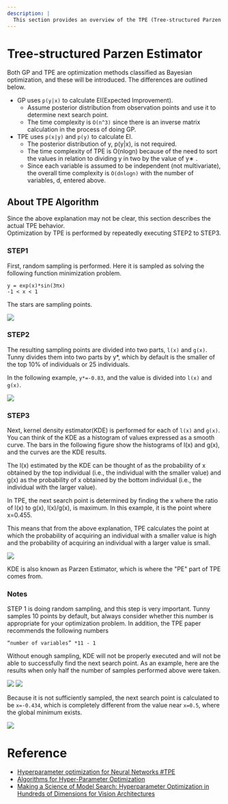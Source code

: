 ```yaml
---
description: |
  This section provides an overview of the TPE (Tree-structured Parzen Estimator).
---
```


# Tree-structured Parzen Estimator

Both GP and TPE are optimization methods classified as Bayesian optimization, and these will be introduced.
The differences are outlined below.

- GP uses `p(y|x)` to calculate EI(Expected Improvement).
  - Assume posterior distribution from observation points and use it to determine next search point.
  - The time complexity is `O(n^3)` since there is an inverse matrix calculation in the process of doing GP.
- TPE uses `p(x|y)` and `p(y)` to calculate EI.
  - The posterior distribution of y, p(y|x), is not required.
  - The time complexity of TPE is O(nlogn) because of the need to sort the values in relation to dividing y in two by the value of y∗ .
  - Since each variable is assumed to be independent (not multivariate), the overall time complexity is `O(dnlogn)` with the number of variables, d, entered above.

## About TPE Algorithm

Since the above explanation may not be clear, this section describes the actual TPE behavior.  
Optimization by TPE is performed by repeatedly executing STEP2 to STEP3.

### STEP1

First, random sampling is performed.
Here it is sampled as solving the following function minimization problem.

```
y = exp(x)*sin(3πx)
-1 < x < 1
```

The stars are sampling points.

<img src="/docs/technical-info/tpe1.png">

### STEP2

The resulting sampling points are divided into two parts, `l(x)` and `g(x)`.  
Tunny divides them into two parts by y\*, which by default is the smaller of the top 10% of individuals or 25 individuals.

In the following example, `y*=-0.83`, and the value is divided into `l(x)` and `g(x)`.

<img src="/docs/technical-info/tpe2.png">

### STEP3

Next, kernel density estimator(KDE) is performed for each of `l(x)` and `g(x)`.  
You can think of the KDE as a histogram of values expressed as a smooth curve.
The bars in the following figure show the histograms of l(x) and g(x), and the curves are the KDE results.

The l(x) estimated by the KDE can be thought of as the probability of x obtained by the top individual (i.e., the individual with the smaller value)
and g(x) as the probability of x obtained by the bottom individual (i.e., the individual with the larger value).

In TPE, the next search point is determined by finding the x where the ratio of l(x) to g(x), l(x)/g(x), is maximum.
In this example, it is the point where x=0.455.

This means that from the above explanation,
TPE calculates the point at which the probability of acquiring an individual with a smaller value is high and the probability of acquiring an individual with a larger value is small.

<img src="/docs/technical-info/tpe3.png">

KDE is also known as Parzen Estimator, which is where the "PE" part of TPE comes from.

### Notes

STEP 1 is doing random sampling, and this step is very important.
Tunny samples 10 points by default, but always consider whether this number is appropriate for your optimization problem.
In addition, the TPE paper recommends the following numbers

```
“number of variables” *11 - 1
```

Without enough sampling, KDE will not be properly executed and will not be able to successfully find the next search point.
As an example, here are the results when only half the number of samples performed above were taken.

<img src="/docs/technical-info/tpe4.png">
<img src="/docs/technical-info/tpe5.png">

Because it is not sufficiently sampled, the next search point is calculated to be
`x=-0.434`, which is completely different from
the value near `x=0.5`, where the global minimum exists.

<img src="/docs/technical-info/tpe6.png">

# Reference

- [Hyperparameter optimization for Neural Networks #TPE](http://neupy.com/2016/12/17/hyperparameter_optimization_for_neural_networks.html#tree-structured-parzen-estimators-tpe)
- [Algorithms for Hyper-Parameter Optimization](https://proceedings.neurips.cc/paper/2011/file/86e8f7ab32cfd12577bc2619bc635690-Paper.pdf)
- [Making a Science of Model Search: Hyperparameter Optimization in Hundreds of Dimensions for Vision Architectures](http://proceedings.mlr.press/v28/bergstra13.pdf)
